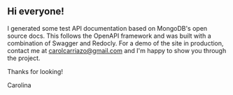 ## Hi everyone!

I generated some test API documentation based on MongoDB's open source docs. This follows the OpenAPI framework and was built with a combination of Swagger and Redocly. For a demo of the site in production, contact me at carolcarriazo@gmail.com and I'm happy to show you through the project.

Thanks for looking!

Carolina
